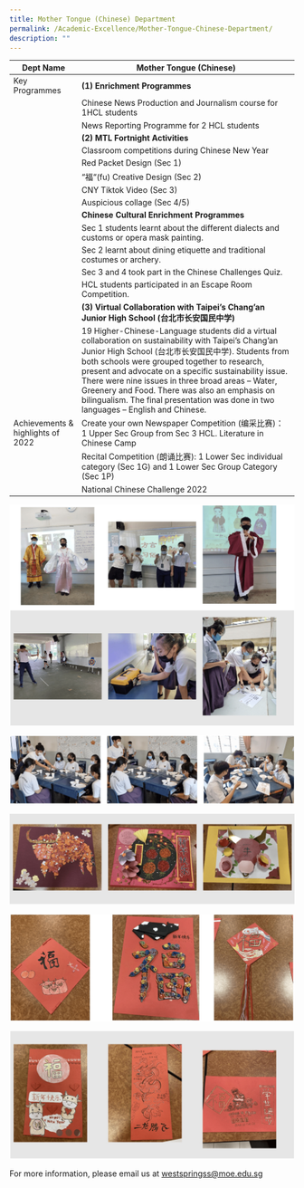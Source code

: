 ```yaml
---
title: Mother Tongue (Chinese) Department
permalink: /Academic-Excellence/Mother-Tongue-Chinese-Department/
description: ""
---
```


|  Dept Name	|  Mother Tongue (Chinese)	|
| - | - |
| Key Programmes 	| **(1) Enrichment Programmes**	|
|  	| Chinese News Production and Journalism course for 1HCL students 	|
|  	| News Reporting Programme for 2 HCL students 	|
|  	| **(2) MTL Fortnight Activities** 	|
|  	| Classroom competitions during Chinese New Year 	|
|  	| Red Packet Design (Sec 1) 	|
|  	| “福“(fu) Creative Design (Sec 2) 	|
|  	| CNY Tiktok Video (Sec 3) 	|
|  	| Auspicious collage (Sec 4/5) 	|
|  	| **Chinese Cultural Enrichment Programmes** 	|
|  	| Sec 1 students learnt about the different dialects and customs or opera mask painting. 	|
|  	| Sec 2 learnt about dining etiquette and traditional costumes or archery. 	|
|  	| Sec 3 and 4 took part in the Chinese Challenges Quiz. 	|
|  	| HCL students participated in an Escape Room Competition. 	|
|  	| **(3) Virtual Collaboration with Taipei’s Chang’an Junior High School (台北市长安国民中学)** 	|
|  	| 19 Higher-Chinese-Language students did a virtual collaboration on sustainability with Taipei’s Chang’an Junior High School (台北市长安国民中学). Students from both schools were grouped together to research, present and advocate on a specific sustainability issue. There were nine issues in three broad areas – Water, Greenery and Food. There was also an emphasis on bilingualism. The final presentation was done in two languages – English and Chinese. 	|
| Achievements & highlights of 2022 	| Create your own Newspaper Competition (编采比赛)： 1 Upper Sec Group from Sec 3 HCL. Literature in Chinese Camp 	|
|  	| Recital Competition (朗诵比赛): 1 Lower Sec individual category (Sec 1G) and 1 Lower Sec Group Category (Sec 1P) 	|
|  	| National Chinese Challenge 2022 	|

![](/images/Academic/Chinese%20Language%20Department/photo_6248794326528275305_w.png)

![](/images/Academic/Chinese%20Language%20Department/photo_6248794326528275306_w.png)

![](/images/Academic/Chinese%20Language%20Department/photo_6248794326528275307_w.png)

![](/images/Academic/Chinese%20Language%20Department/photo_6248794326528275308_w.png)

![](/images/Academic/Chinese%20Language%20Department/photo_6248794326528275309_w.png)

For more information, please email us at [westspringss@moe.edu.sg](http://westspringss.moe.edu.sg/)